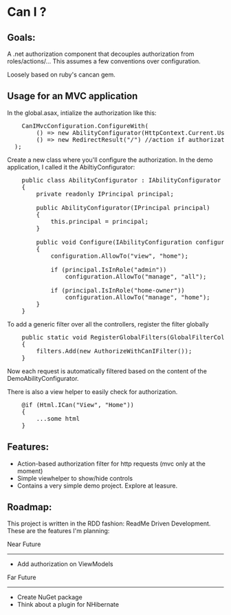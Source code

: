 Can I ?
=======

Goals:
------
A .net authorization component that decouples authorization from roles/actions/...
This assumes a few conventions over configuration.

Loosely based on ruby's cancan gem.

Usage for an MVC application
----------------------------
In the global.asax, intialize the authorization like this:
<pre lang='csharp'>
    CanIMvcConfiguration.ConfigureWith(
        () => new AbilityConfigurator(HttpContext.Current.User), // we'll get to this class
        () => new RedirectResult("/") //action if authorization fails
  );
</pre>

Create a new class where you'll configure the authorization. In the demo application, I called it the AbiltiyConfigurator:
<pre lang='csharp'>
    public class AbilityConfigurator : IAbilityConfigurator
    {
        private readonly IPrincipal principal;

        public AbilityConfigurator(IPrincipal principal)
        {
            this.principal = principal;
        }

        public void Configure(IAbilityConfiguration configuration)
        {
            configuration.AllowTo("view", "home");

            if (principal.IsInRole("admin"))
                configuration.AllowTo("manage", "all");

            if (principal.IsInRole("home-owner"))
                configuration.AllowTo("manage", "home");
        }
    }
</pre>

To add a generic filter over all the controllers, register the filter globally
<pre lang='csharp'>
    public static void RegisterGlobalFilters(GlobalFilterCollection filters)
    {
        filters.Add(new AuthorizeWithCanIFilter());
    }
</pre>
Now each request is automatically filtered based on the content of the DemoAbilityConfigurator.

There is also a view helper to easily check for authorization.
<pre lang='csharp'>
	@if (Html.ICan("View", "Home"))
	{
		...some html
	}
</pre>

Features:
---------
- Action-based authorization filter for http requests (mvc only at the moment)
- Simple viewhelper to show/hide controls
- Contains a very simple demo project. Explore at leasure.

Roadmap:
--------
This project is written in the RDD fashion: ReadMe Driven Development. These are the features I'm planning:

Near Future
***********
- Add authorization on ViewModels

Far Future
**********
- Create NuGet package
- Think about a plugin for NHibernate
